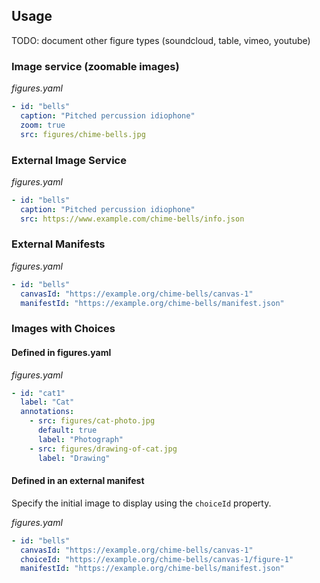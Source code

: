 ## Usage
TODO: document other figure types (soundcloud, table, vimeo, youtube)

### Image service (zoomable images)
_figures.yaml_
```yaml
- id: "bells"
  caption: "Pitched percussion idiophone"
  zoom: true
  src: figures/chime-bells.jpg
```

### External Image Service
_figures.yaml_
```yaml
- id: "bells"
  caption: "Pitched percussion idiophone"
  src: https://www.example.com/chime-bells/info.json
```

### External Manifests
_figures.yaml_
```yaml
- id: "bells"
  canvasId: "https://example.org/chime-bells/canvas-1"
  manifestId: "https://example.org/chime-bells/manifest.json"
```

### Images with Choices
#### Defined in figures.yaml
_figures.yaml_
```yaml
- id: "cat1"
  label: "Cat"
  annotations:
    - src: figures/cat-photo.jpg
      default: true
      label: "Photograph"
    - src: figures/drawing-of-cat.jpg
      label: "Drawing"
```

#### Defined in an external manifest
Specify the initial image to display using the `choiceId` property.

_figures.yaml_
```yaml
- id: "bells"
  canvasId: "https://example.org/chime-bells/canvas-1"
  choiceId: "https://example.org/chime-bells/canvas-1/figure-1"
  manifestId: "https://example.org/chime-bells/manifest.json"
```
